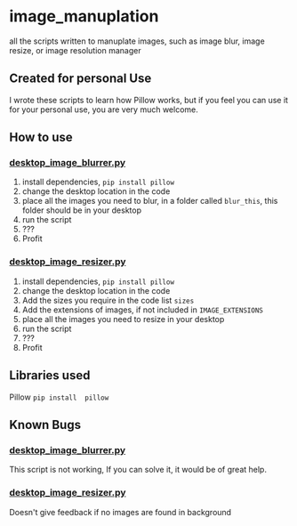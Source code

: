 # image_manuplation
all the scripts written to manuplate images, such as image blur, image resize, or image resolution manager
## Created for personal Use
I wrote these scripts to learn how Pillow works, but if you feel you can use it for your personal use, you are very much welcome.

## How to use
### [desktop_image_blurrer.py](https://github.com/alikhundmiri/image_manuplation/blob/master/desktop_image_blurrer.py)
1. install dependencies, ` pip install pillow `
2. change the desktop location in the code
3. place all the images you need to blur, in a folder called `blur_this`, this folder should be in your desktop
4. run the script
5. ???
6. Profit

### [desktop_image_resizer.py](https://github.com/alikhundmiri/image_manuplation/blob/master/desktop_image_resizer.py)
1. install dependencies, ` pip install pillow `
2. change the desktop location in the code
3. Add the sizes you require in the code list `sizes`
4. Add the extensions of images, if not included in `IMAGE_EXTENSIONS`
5. place all the images you need to resize in your desktop
6. run the script
7. ???
8. Profit

## Libraries used
Pillow
` pip install  pillow `

## Known Bugs
### [desktop_image_blurrer.py](https://github.com/alikhundmiri/image_manuplation/blob/master/desktop_image_blurrer.py)
This script is not working, If you can solve it, it would be of great help.
### [desktop_image_resizer.py](https://github.com/alikhundmiri/image_manuplation/blob/master/desktop_image_resizer.py)
Doesn't give feedback if no images are found in background

